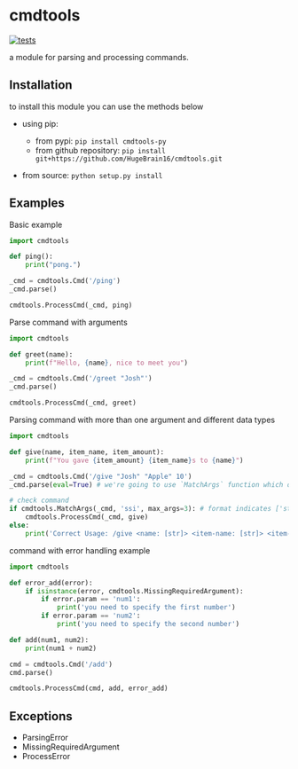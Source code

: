 # cmdtools
[![tests](https://github.com/HugeBrain16/cmdtools/actions/workflows/python-package.yml/badge.svg)](https://github.com/HugeBrain16/cmdtools/actions/workflows/python-package.yml)
  
a module for parsing and processing commands.
  
## Installation
to install this module you can use the methods below 
  
- using pip: 
    + from pypi: `pip install cmdtools-py`  
    + from github repository: `pip install git+https://github.com/HugeBrain16/cmdtools.git`  
  
- from source: `python setup.py install`  
  
## Examples
Basic example
```py
import cmdtools

def ping():
    print("pong.")

_cmd = cmdtools.Cmd('/ping')
_cmd.parse()

cmdtools.ProcessCmd(_cmd, ping)
```
  
Parse command with arguments
```py
import cmdtools

def greet(name):
    print(f"Hello, {name}, nice to meet you")

_cmd = cmdtools.Cmd('/greet "Josh"')
_cmd.parse()

cmdtools.ProcessCmd(_cmd, greet)
```
  
Parsing command with more than one argument and different data types
```py
import cmdtools

def give(name, item_name, item_amount):
    print(f"You gave {item_amount} {item_name}s to {name}")

_cmd = cmdtools.Cmd('/give "Josh" "Apple" 10')
_cmd.parse(eval=True) # we're going to use `MatchArgs` function which only supported for `eval` parsed command arguments

# check command
if cmdtools.MatchArgs(_cmd, 'ssi', max_args=3): # format indicates ['str','str','int'], only match 3 arguments
    cmdtools.ProcessCmd(_cmd, give)
else:
    print('Correct Usage: /give <name: [str]> <item-name: [str]> <item-amount: [int]>')
```
  
command with error handling example
```py
import cmdtools

def error_add(error):
    if isinstance(error, cmdtools.MissingRequiredArgument):
        if error.param == 'num1':
            print('you need to specify the first number')
        if error.param == 'num2':
            print('you need to specify the second number')

def add(num1, num2):
    print(num1 + num2)

cmd = cmdtools.Cmd('/add')
cmd.parse()

cmdtools.ProcessCmd(cmd, add, error_add)
```
  
## Exceptions
- ParsingError
- MissingRequiredArgument
- ProcessError